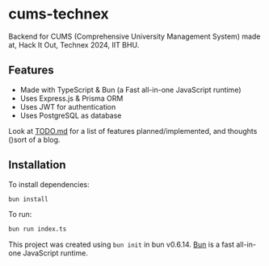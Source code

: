 # cums-technex

Backend for CUMS (Comprehensive University Management System) made at, Hack It Out, Technex 2024, IIT BHU.

## Features
- Made with TypeScript & Bun (a Fast all-in-one JavaScript runtime)
- Uses Express.js & Prisma ORM
- Uses JWT for authentication
- Uses PostgreSQL as database

Look at [TODO.md](TODO.md) for a list of features planned/implemented, and thoughts ()sort of a blog.

## Installation

To install dependencies:

```bash
bun install
```

To run:

```bash
bun run index.ts
```

This project was created using `bun init` in bun v0.6.14. [Bun](https://bun.sh) is a fast all-in-one JavaScript runtime.
